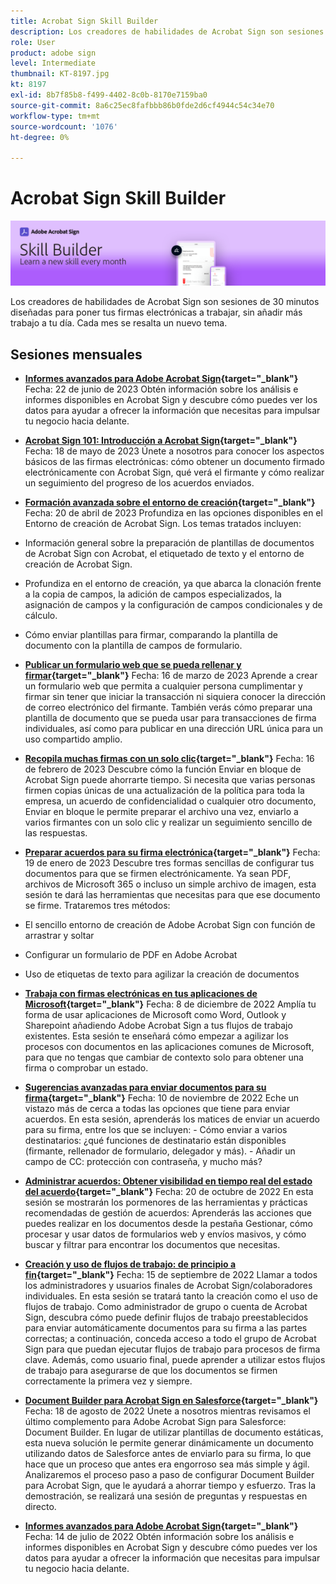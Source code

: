 ```yaml
---
title: Acrobat Sign Skill Builder
description: Los creadores de habilidades de Acrobat Sign son sesiones de 30 minutos diseñadas para poner tus firmas electrónicas a trabajar, sin añadir más trabajo a tu día
role: User
product: adobe sign
level: Intermediate
thumbnail: KT-8197.jpg
kt: 8197
exl-id: 8b7f85b8-f499-4402-8c0b-8170e7159ba0
source-git-commit: 8a6c25ec8fafbbb86b0fde2d6cf4944c54c34e70
workflow-type: tm+mt
source-wordcount: '1076'
ht-degree: 0%

---
```


# Acrobat Sign Skill Builder

![Banner de Skill Builder](../assets/SB_Hero.png)

Los creadores de habilidades de Acrobat Sign son sesiones de 30 minutos diseñadas para poner tus firmas electrónicas a trabajar, sin añadir más trabajo a tu día. Cada mes se resalta un nuevo tema.

## Sesiones mensuales

* **[Informes avanzados para Adobe Acrobat Sign](https://adobe-sign-skill-builder.joinus.adobeevents.com/attendease/networking/experience/fa28b18d-ab38-47d4-8ae8-3e0161550bd3/60081eb2-f8a3-45b6-9d75-4f3a53b4c53a){target="_blank"}**
Fecha: 22 de junio de 2023 Obtén información sobre los análisis e informes disponibles en Acrobat Sign y descubre cómo puedes ver los datos para ayudar a ofrecer la información que necesitas para impulsar tu negocio hacia delante.

* **[Acrobat Sign 101: Introducción a Acrobat Sign](https://adobe-sign-skill-builder.joinus.adobeevents.com/attendease/networking/experience/0fc7ccc5-eb36-47f0-a0d3-1fa3648c8fcf/42a9bbad-0a54-4c8c-8002-597d549600fe){target="_blank"}**
Fecha: 18 de mayo de 2023 Únete a nosotros para conocer los aspectos básicos de las firmas electrónicas: cómo obtener un documento firmado electrónicamente con Acrobat Sign, qué verá el firmante y cómo realizar un seguimiento del progreso de los acuerdos enviados.

* **[Formación avanzada sobre el entorno de creación](https://adobe-sign-skill-builder.joinus.adobeevents.com/attendease/networking/experience/30c06b3c-60f7-4293-9cd2-2544104d9140/85ffced9-7613-4382-b3a3-43ba227af5ba){target="_blank"}**
Fecha: 20 de abril de 2023 Profundiza en las opciones disponibles en el Entorno de creación de Acrobat Sign. Los temas tratados incluyen:

* Información general sobre la preparación de plantillas de documentos de Acrobat Sign con Acrobat, el etiquetado de texto y el entorno de creación de Acrobat Sign.
* Profundiza en el entorno de creación, ya que abarca la clonación frente a la copia de campos, la adición de campos especializados, la asignación de campos y la configuración de campos condicionales y de cálculo.
* Cómo enviar plantillas para firmar, comparando la plantilla de documento con la plantilla de campos de formulario.

* **[Publicar un formulario web que se pueda rellenar y firmar](https://adobe-sign-skill-builder.joinus.adobeevents.com/attendease/networking/experience/265580bf-245a-4751-9b51-c6877192d13a/9ae41cae-a53e-4b71-a748-2df0ee2e14c8){target="_blank"}**
Fecha: 16 de marzo de 2023 Aprende a crear un formulario web que permita a cualquier persona cumplimentar y firmar sin tener que iniciar la transacción ni siquiera conocer la dirección de correo electrónico del firmante. También verás cómo preparar una plantilla de documento que se pueda usar para transacciones de firma individuales, así como para publicar en una dirección URL única para un uso compartido amplio.

* **[Recopila muchas firmas con un solo clic](https://adobe-sign-skill-builder.joinus.adobeevents.com/attendease/networking/experience/552e5165-8762-4c73-9d41-8215d48a62cc/9d88acde-96fa-4d83-89e3-1296b94f4d90){target="_blank"}**
Fecha: 16 de febrero de 2023 Descubre cómo la función Enviar en bloque de Acrobat Sign puede ahorrarte tiempo. Si necesita que varias personas firmen copias únicas de una actualización de la política para toda la empresa, un acuerdo de confidencialidad o cualquier otro documento, Enviar en bloque le permite preparar el archivo una vez, enviarlo a varios firmantes con un solo clic y realizar un seguimiento sencillo de las respuestas.

* **[Preparar acuerdos para su firma electrónica](https://adobe-sign-skill-builder.joinus.adobeevents.com/attendease/networking/experience/c08f6e7e-2ced-48b8-8245-548302fe2df3/15f504a9-3420-4372-83c8-168115f15cbb){target="_blank"}**
Fecha: 19 de enero de 2023 Descubre tres formas sencillas de configurar tus documentos para que se firmen electrónicamente. Ya sean PDF, archivos de Microsoft 365 o incluso un simple archivo de imagen, esta sesión te dará las herramientas que necesitas para que ese documento se firme. Trataremos tres métodos:

* El sencillo entorno de creación de Adobe Acrobat Sign con función de arrastrar y soltar
* Configurar un formulario de PDF en Adobe Acrobat
* Uso de etiquetas de texto para agilizar la creación de documentos

* **[Trabaja con firmas electrónicas en tus aplicaciones de Microsoft](https://adobe-sign-skill-builder.joinus.adobeevents.com/attendease/networking/experience/efedc73e-796d-4caf-a35b-110cb0d2f415/0ede0086-d92f-4163-94a2-125abeae2c9b){target="_blank"}**
Fecha: 8 de diciembre de 2022 Amplía tu forma de usar aplicaciones de Microsoft como Word, Outlook y Sharepoint añadiendo Adobe Acrobat Sign a tus flujos de trabajo existentes. Esta sesión te enseñará cómo empezar a agilizar los procesos con documentos en las aplicaciones comunes de Microsoft, para que no tengas que cambiar de contexto solo para obtener una firma o comprobar un estado.

* **[Sugerencias avanzadas para enviar documentos para su firma](https://adobe-sign-skill-builder.joinus.adobeevents.com/attendease/networking/experience/6dc32a47-1784-46ec-939a-f39f1a2957fc/1e8b283c-e36c-46d8-a537-2ab62a90e9a4){target="_blank"}**
Fecha: 10 de noviembre de 2022 Eche un vistazo más de cerca a todas las opciones que tiene para enviar acuerdos. En esta sesión, aprenderás los matices de enviar un acuerdo para su firma, entre los que se incluyen: - Cómo enviar a varios destinatarios: ¿qué funciones de destinatario están disponibles (firmante, rellenador de formulario, delegador y más). - Añadir un campo de CC: protección con contraseña, y mucho más?

* **[Administrar acuerdos: Obtener visibilidad en tiempo real del estado del acuerdo](https://adobe-sign-skill-builder.joinus.adobeevents.com/attendease/networking/experience/1c66eec5-0ee4-4ca9-8479-0c645262cc8f/d1a4d8f4-d364-4067-bc17-b46c54795bda){target="_blank"}**
Fecha: 20 de octubre de 2022 En esta sesión se mostrarán los pormenores de las herramientas y prácticas recomendadas de gestión de acuerdos: Aprenderás las acciones que puedes realizar en los documentos desde la pestaña Gestionar, cómo procesar y usar datos de formularios web y envíos masivos, y cómo buscar y filtrar para encontrar los documentos que necesitas.

* **[Creación y uso de flujos de trabajo: de principio a fin](https://adobe-sign-skill-builder.joinus.adobeevents.com/attendease/networking/experience/9c1f8eb7-ebc8-44c6-9d50-f791eb91ff82/3eaf4640-bcf4-4f1d-8fd0-5ce6db5b49b5){target="_blank"}**
Fecha: 15 de septiembre de 2022 Llamar a todos los administradores y usuarios finales de Acrobat Sign/colaboradores individuales. En esta sesión se tratará tanto la creación como el uso de flujos de trabajo. Como administrador de grupo o cuenta de Acrobat Sign, descubra cómo puede definir flujos de trabajo preestablecidos para enviar automáticamente documentos para su firma a las partes correctas; a continuación, conceda acceso a todo el grupo de Acrobat Sign para que puedan ejecutar flujos de trabajo para procesos de firma clave. Además, como usuario final, puede aprender a utilizar estos flujos de trabajo para asegurarse de que los documentos se firmen correctamente la primera vez y siempre.

* **[Document Builder para Acrobat Sign en Salesforce](https://adobe-sign-skill-builder.joinus.adobeevents.com/attendease/networking/experience/06d8a836-4b51-426b-913e-189b23a82bd6/8b777e11-0e6d-45a8-b954-bbff5c887efc){target="_blank"}**
Fecha: 18 de agosto de 2022 Únete a nosotros mientras revisamos el último complemento para Adobe Acrobat Sign para Salesforce: Document Builder. En lugar de utilizar plantillas de documento estáticas, esta nueva solución le permite generar dinámicamente un documento utilizando datos de Salesforce antes de enviarlo para su firma, lo que hace que un proceso que antes era engorroso sea más simple y ágil. Analizaremos el proceso paso a paso de configurar Document Builder para Acrobat Sign, que le ayudará a ahorrar tiempo y esfuerzo. Tras la demostración, se realizará una sesión de preguntas y respuestas en directo.

* **[Informes avanzados para Adobe Acrobat Sign](https://adobe-sign-skill-builder.joinus.adobeevents.com/attendease/networking/experience/83926d76-9959-4657-8b0c-f312835b46f6/aa1c9b21-1b16-4890-9c24-26dc630c4a95){target="_blank"}**
Fecha: 14 de julio de 2022 Obtén información sobre los análisis e informes disponibles en Acrobat Sign y descubre cómo puedes ver los datos para ayudar a ofrecer la información que necesitas para impulsar tu negocio hacia delante.